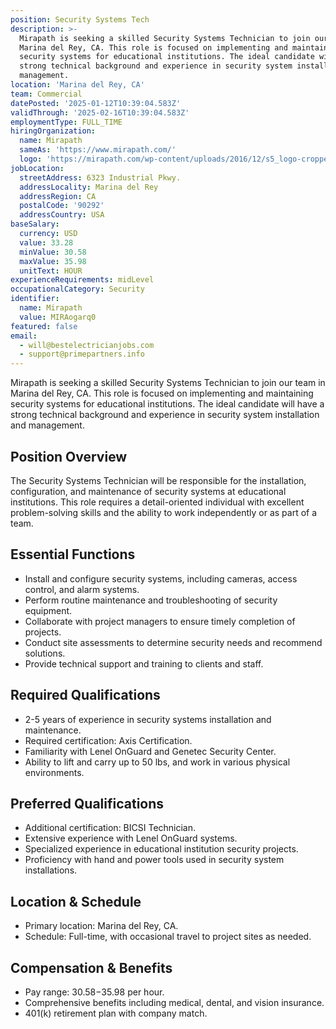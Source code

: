 ```yaml
---
position: Security Systems Tech
description: >-
  Mirapath is seeking a skilled Security Systems Technician to join our team in
  Marina del Rey, CA. This role is focused on implementing and maintaining
  security systems for educational institutions. The ideal candidate will have a
  strong technical background and experience in security system installation and
  management.
location: 'Marina del Rey, CA'
team: Commercial
datePosted: '2025-01-12T10:39:04.583Z'
validThrough: '2025-02-16T10:39:04.583Z'
employmentType: FULL_TIME
hiringOrganization:
  name: Mirapath
  sameAs: 'https://www.mirapath.com/'
  logo: 'https://mirapath.com/wp-content/uploads/2016/12/s5_logo-cropped.png'
jobLocation:
  streetAddress: 6323 Industrial Pkwy.
  addressLocality: Marina del Rey
  addressRegion: CA
  postalCode: '90292'
  addressCountry: USA
baseSalary:
  currency: USD
  value: 33.28
  minValue: 30.58
  maxValue: 35.98
  unitText: HOUR
experienceRequirements: midLevel
occupationalCategory: Security
identifier:
  name: Mirapath
  value: MIRAogarq0
featured: false
email:
  - will@bestelectricianjobs.com
  - support@primepartners.info
---
```




Mirapath is seeking a skilled Security Systems Technician to join our team in Marina del Rey, CA. This role is focused on implementing and maintaining security systems for educational institutions. The ideal candidate will have a strong technical background and experience in security system installation and management.

## Position Overview
The Security Systems Technician will be responsible for the installation, configuration, and maintenance of security systems at educational institutions. This role requires a detail-oriented individual with excellent problem-solving skills and the ability to work independently or as part of a team.

## Essential Functions
- Install and configure security systems, including cameras, access control, and alarm systems.
- Perform routine maintenance and troubleshooting of security equipment.
- Collaborate with project managers to ensure timely completion of projects.
- Conduct site assessments to determine security needs and recommend solutions.
- Provide technical support and training to clients and staff.

## Required Qualifications
- 2-5 years of experience in security systems installation and maintenance.
- Required certification: Axis Certification.
- Familiarity with Lenel OnGuard and Genetec Security Center.
- Ability to lift and carry up to 50 lbs, and work in various physical environments.

## Preferred Qualifications
- Additional certification: BICSI Technician.
- Extensive experience with Lenel OnGuard systems.
- Specialized experience in educational institution security projects.
- Proficiency with hand and power tools used in security system installations.

## Location & Schedule
- Primary location: Marina del Rey, CA.
- Schedule: Full-time, with occasional travel to project sites as needed.

## Compensation & Benefits
- Pay range: $30.58-$35.98 per hour.
- Comprehensive benefits including medical, dental, and vision insurance.
- 401(k) retirement plan with company match.
